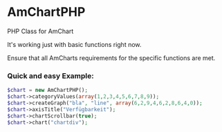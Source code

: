 # AmChartPHP
PHP Class for AmChart


It's working just with basic functions right now.

Ensure that all AmCharts requirements for the specific functions are met.


### Quick and easy Example:
```php
$chart = new AmChartPHP();
$chart->categoryValues(array(1,2,3,4,5,6,7,8,9));
$chart->createGraph("bla", "line", array(6,2,9,4,6,2,8,6,4,0));
$chart->axisTitle("Verfügbarkeit");
$chart->chartScrollbar(true);
$chart->chart("chartdiv");
```
